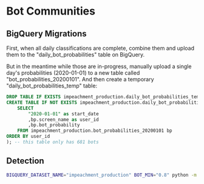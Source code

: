 # Bot Communities

## BigQuery Migrations

First, when all daily classifications are complete, combine them and upload them to the "daily_bot_probabilities" table on BigQuery.

But in the meantime while those are in-progress, manually upload a single day's probabilities (2020-01-01) to a new table called "bot_probabilities_20200101". And then create a temporary "daily_bot_probabilities_temp" table:

```sql
DROP TABLE IF EXISTS impeachment_production.daily_bot_probabilities_temp;
CREATE TABLE IF NOT EXISTS impeachment_production.daily_bot_probabilities_temp as (
    SELECT
        "2020-01-01" as start_date
        ,bp.screen_name as user_id
        ,bp.bot_probability
    FROM impeachment_production.bot_probabilities_20200101 bp
ORDER BY user_id
); -- this table only has 681 bots
```

## Detection

```sh
BIGQUERY_DATASET_NAME="impeachment_production" BOT_MIN="0.8" python -m app.bot_communities.bot_retweet_grapher.py
```
